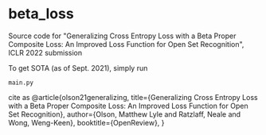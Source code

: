 # beta_loss
Source code for "Generalizing Cross Entropy Loss with a Beta Proper Composite Loss: An Improved Loss Function for Open Set Recognition", ICLR 2022 submission

To get SOTA (as of Sept. 2021), simply run 
```
main.py
```

cite as
@article{olson21generalizing,
  title={Generalizing Cross Entropy Loss with a Beta Proper Composite Loss: An Improved Loss Function for Open Set Recognition},
  author={Olson, Matthew Lyle and Ratzlaff, Neale and Wong, Weng-Keen},
  booktitle={OpenReview},
}
